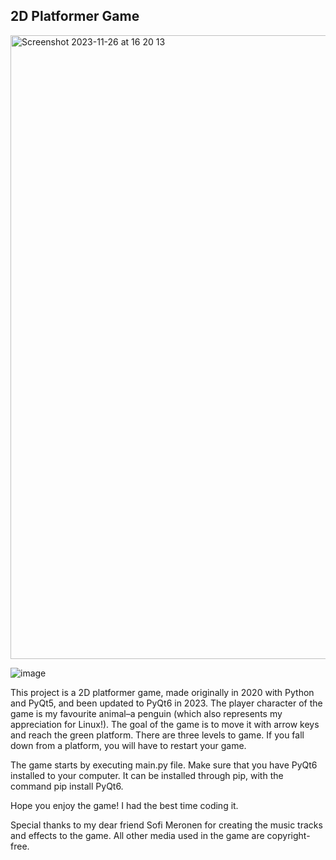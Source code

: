 ## 2D Platformer Game

<img width="998" alt="Screenshot 2023-11-26 at 16 20 13" src="https://github.com/joellait/tasohyppelipeli/assets/103943943/02ef174a-9e98-4a6c-87cc-830cdf250f1a">

![image](https://github.com/joellait/tasohyppelipeli/assets/103943943/196725b0-0134-4eeb-8b11-95ce6b145d51)


This project is a 2D platformer game, made originally in 2020 with Python and PyQt5, and been updated to PyQt6 in 2023. The player character of the game is my favourite animal–a penguin (which also represents my appreciation for Linux!). The goal of the game is to move it with arrow keys and reach the green platform. There are three levels to game. If you fall down from a platform, you will have to restart your game. 

The game starts by executing main.py file. Make sure that you have PyQt6 installed to your computer. It can be installed through pip, with the command pip install PyQt6.

Hope you enjoy the game! I had the best time coding it.

Special thanks to my dear friend Sofi Meronen for creating the music tracks and effects to the game. All other media used in the game are copyright-free.
